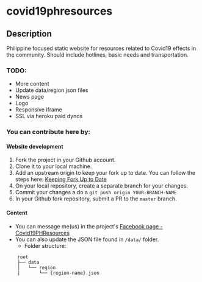 # covid19phresources

## Description
Philippine focused static website for resources related to Covid19 effects in the community. Should include hotlines, basic needs and transportation. 

### TODO:
* More content
* Update data/region json files
* News page
* Logo
* Responsive iframe
* SSL via heroku paid dynos

### You can contribute here by:
#### Website development
1. Fork the project in your Github account.
2. Clone it to your local machine.
3. Add an upstream origin to keep your fork up to date. You can follow the steps here: [Keeping Fork Up to Date](https://oneemptymind.wordpress.com/2018/07/11/keeping-a-fork-up-to-date/)
4. On your local repository, create a separate branch for your changes. 
5. Commit your changes a do a `git push origin YOUR-BRANCH-NAME`
6. In your Github fork repository, submit a PR to the `master` branch. 

#### Content
* You can message me(us) in the project's [Facebook page - Covid19PHResources](https://www.facebook.com/Covid19PHResources)
* You can also update the JSON file found in `/data/` folder. 
  * Folder structure: 
```
    root
    ├── data
    │   └── region
    |       └── {region-name}.json
```
